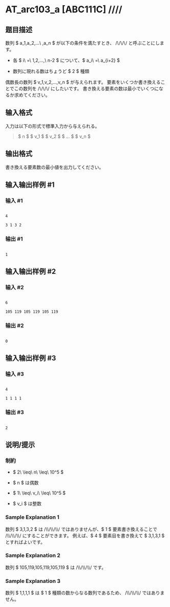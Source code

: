# AT_arc103_a [ABC111C] /\/\/\/

## 题目描述

[problemUrl]: https://atcoder.jp/contests/abc111/tasks/arc103_a

数列 $ a_1,a_2,...\ ,a_n $ が以下の条件を満たすとき、 /\\/\\/\\/ と呼ぶことにします。

- 各 $ i\ =\ 1,2,...,\ n-2 $ について、$ a_i\ =\ a_{i+2} $
- 数列に現れる数はちょうど $ 2 $ 種類

偶数長の数列 $ v_1,v_2,...,v_n $ が与えられます。 要素をいくつか書き換えることでこの数列を /\\/\\/\\/ にしたいです。 書き換える要素の数は最小でいくつになるか求めてください。

## 输入格式

入力は以下の形式で標準入力から与えられる。

> $ n $ $ v_1 $ $ v_2 $ $ ... $ $ v_n $

## 输出格式

書き換える要素数の最小値を出力してください。

## 输入输出样例 #1

### 输入 #1

```
4
3 1 3 2
```

### 输出 #1

```
1
```

## 输入输出样例 #2

### 输入 #2

```
6
105 119 105 119 105 119
```

### 输出 #2

```
0
```

## 输入输出样例 #3

### 输入 #3

```
4
1 1 1 1
```

### 输出 #3

```
2
```

## 说明/提示

### 制約

- $ 2\ \leq\ n\ \leq\ 10^5 $
- $ n $ は偶数
- $ 1\ \leq\ v_i\ \leq\ 10^5 $
- $ v_i $ は整数

### Sample Explanation 1

数列 $ 3,1,3,2 $ は /\\\\/\\\\/\\\\/ ではありませんが、$ 1 $ 要素書き換えることで /\\\\/\\\\/\\\\/ にすることができます。 例えば、$ 4 $ 要素目を書き換えて $ 3,1,3,1 $ とすればよいです。

### Sample Explanation 2

数列 $ 105,119,105,119,105,119 $ は /\\\\/\\\\/\\\\/ です。

### Sample Explanation 3

数列 $ 1,1,1,1 $ は $ 1 $ 種類の数からなる数列であるため、 /\\\\/\\\\/\\\\/ ではありません。